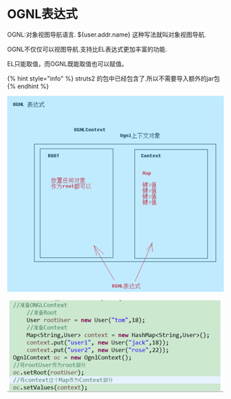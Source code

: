 # OGNL表达式

OGNL:对象视图导航语言. ${user.addr.name} 这种写法就叫对象视图导航.

OGNL不仅仅可以视图导航.支持比EL表达式更加丰富的功能.

EL只能取值，而OGNL既能取值也可以赋值。

{% hint style="info" %}
struts2 的包中已经包含了.所以不需要导入额外的jar包
{% endhint %}

![](../../../.gitbook/assets/image%20%2884%29.png)

![](../../../.gitbook/assets/image%20%2827%29.png)

